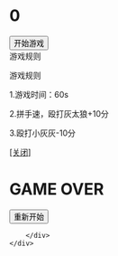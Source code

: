 <!DOCTYPE html>
<html lang="en">
<head>
	<meta charset="UTF-8">
	<title>狂拍灰太狼</title>
	<link rel="stylesheet" href="../css/index.css">
	<script src="../js/jquery.min.js"></script>
	<script src="../js/index.js"></script>
</head>
<body>
	<div class="container">
		<h1 class="score">0</h1>
		<div class="progress"></div>
		<button class="start">开始游戏</button>
		<div class="rules">游戏规则</div>
		<div class="rule">
			<p>游戏规则</p>
			<p>1.游戏时间：60s</p>
			<p>2.拼手速，殴打灰太狼+10分</p>
			<p>3.殴打小灰灰-10分</p>
			<a href="#" class="close">[关闭]</a>
		</div>
		<div class="mask">
			<h1>GAME OVER</h1>
			<button class="reStart">重新开始</button>

		</div>
	</div>
</body>
</html>
